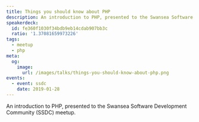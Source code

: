 ```yaml
---
title: Things you should know about PHP
description: An introduction to PHP, presented to the Swansea Software Development Community (SSDC) meetup.
speakerdeck:
  id: fe360f1030f34bdb9eb14cdab907bb3c
  ratio: '1.37081659973226'
tags:
  - meetup
  - php
meta:
  og:
    image:
      url: /images/talks/things-you-should-know-about-php.png
events:
  - event: ssdc
    date: 2019-01-28
---
```


An introduction to PHP, presented to the Swansea Software Development Community (SSDC) meetup.
